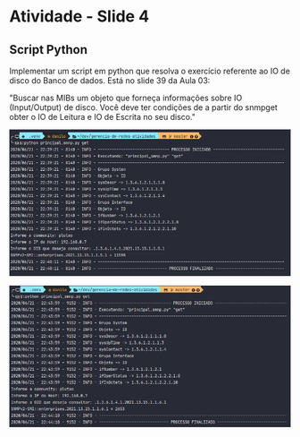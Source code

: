 # **Atividade - Slide 4**

## Script Python

Implementar um script em python que resolva o exercício referente ao IO de
disco do Banco de dados. Está no slide 39 da Aula 03:

"Buscar nas MIBs um objeto que forneça informações sobre IO (Input/Output) de
disco. Você deve ter condições de a partir do snmpget obter o IO de Leitura e IO
de Escrita no seu disco."

![](../atividade-2/img/001.1.png)

![](../atividade-2/img/001.2.png)